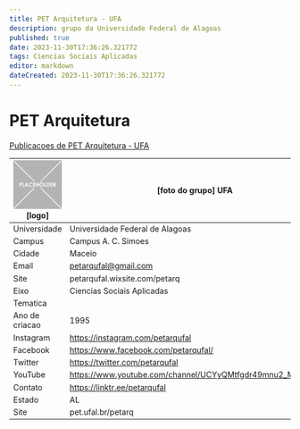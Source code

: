 ```yaml
---
title: PET Arquitetura - UFA
description: grupo da Universidade Federal de Alagoas
published: true
date: 2023-11-30T17:36:26.321772
tags: Ciencias Sociais Aplicadas
editor: markdown
dateCreated: 2023-11-30T17:36:26.321772
---
```


# PET Arquitetura

[Publicacoes de PET Arquitetura - UFA](/atividade/72PETArquiteturaUFA/feed.md)

| ![placeholder.png](/placeholder.png) [logo] | [foto do grupo] UFA         |
| ------------------------------------------- | ------------------------------------------------- |
| Universidade                                | Universidade Federal de Alagoas      |
| Campus                                      | Campus A. C. Simoes            |
| Cidade                                      | Maceio             |
| Email                                       | petarqufal@gmail.com             |
| Site                                        | petarqufal.wixsite.com/petarq              |
| Eixo                                        | Ciencias Sociais Aplicadas              |
| Tematica                                    |           |
| Ano de criacao                              | 1995        |
| Instagram                                   | https://instagram.com/petarqufal         |
| Facebook                                    | https://www.facebook.com/petarqufal/          |
| Twitter                                     | https://twitter.com/petarqufal           |
| YouTube                                     | https://www.youtube.com/channel/UCYyQMtfgdr49mnu2_MSYpSQ           |
| Contato                                     | https://linktr.ee/petarqufal         |
| Estado                                      |  AL            |
| Site                                        | pet.ufal.br/petarq |
